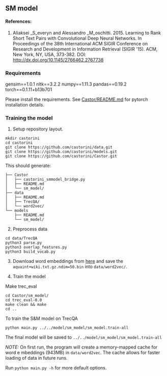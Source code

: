 ## SM model 

#### References:
1. Aliaksei _S_everyn and Alessandro _M_oschitti. 2015. Learning to Rank Short Text Pairs with Convolutional Deep Neural Networks. In Proceedings of the 38th International ACM SIGIR Conference on Research and Development in Information Retrieval (SIGIR '15). ACM, New York, NY, USA, 373-382. DOI: http://dx.doi.org/10.1145/2766462.2767738


### Requirements
gensim==1.0.1
nltk==3.2.2
numpy==1.11.3
pandas==0.19.2
torch==0.1.11+b13b701

Please install the requirements. See [Castor/README.md](../README.md) for pytorch installation details.

### Training the model

1. Setup repository layout.

```
mkdir castorini
cd castorini
git clone https://github.com/castorini/data.git 
git clone https://github.com/castorini/models.git 
git clone https://github.com/castorini/Castor.git 
```

This should generate:
```
├── Castor
│   ├── castorini_smmodel_bridge.py
│   ├── README.md
│   └── sm_model/
├── data
│   ├── README.md
│   ├── TrecQA/
│   └── word2vec/
└── models
    ├── README.md
    └── sm_model/
```

2. Preprocess data

```
cd data/TrecQA
python3 parse.py
python3 overlap_features.py
python3 build_vocab.py
```

3. Download word embeddings from [here](https://drive.google.com/folderview?id=0B-yipfgecoSBfkZlY2FFWEpDR3M4Qkw5U055MWJrenE5MTBFVXlpRnd0QjZaMDQxejh1cWs&usp=sharing) and save the ``aquaint+wiki.txt.gz.ndim=50.bin`` into ``data/word2vec/``.


4. Train the model

Make trec_eval

```
cd Castor/sm_model/
cd trec_eval-8.0
make clean && make
cd ..
```

To train the S&M model on TrecQA
```
python main.py ../../model/sm_model/sm_model.train-all 
```
The final model will be saved to ```../../model/sm_model/sm_model.train-all```

_NOTE:_ On first run, the program will create a memory-mapped cache for word e  mbeddings (943MB) in ``data/word2vec``. 
The cache allows for faster loading of data in future runs.

Run ```python main.py -h``` for more default options.

